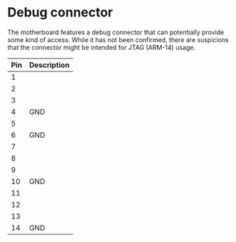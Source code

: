 # Debug connector
The motherboard features a debug connector that can potentially provide some kind of access. While it has not been confirmed, there are suspicions that the connector might be intended for JTAG (ARM-14) usage.

| Pin | Description |
|-----|-------------|
| 1   |             |
| 2   |             |
| 3   |             |
| 4   | GND         |
| 5   |             |
| 6   | GND         |
| 7   |             |
| 8   |             |
| 9   |             |
| 10  | GND         |
| 11  |             |
| 12  |             |
| 13  |             |
| 14  | GND         |